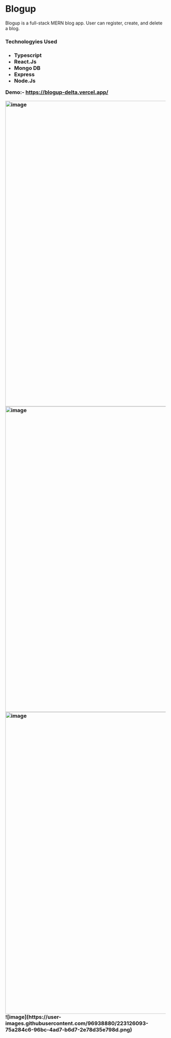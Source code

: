 # Blogup
Blogup is a full-stack MERN blog app. User can register, create, and delete a blog.

<h3>Technologyies Used<h3>
  <ul>
    <li>Typescript</li>
    <li>React.Js</li>
    <li>Mongo DB</li>
    <li>Express</li>
    <li>Node.Js</li>
  </ul>
  
  Demo:- https://blogup-delta.vercel.app/
  
  <img width="960" alt="image" src="https://user-images.githubusercontent.com/96938880/223125023-9811f930-129b-41e8-8b5d-0b2a2c492346.png">
<img width="960" alt="image" src="https://user-images.githubusercontent.com/96938880/223125107-60aa6dd8-20c7-4a7b-acc4-eaa6121f9cb4.png">
<img width="948" alt="image" src="https://user-images.githubusercontent.com/96938880/223125494-0ca27ee8-6690-44bf-abbe-c6be13b0a3f7.png">
![image](https://user-images.githubusercontent.com/96938880/223126093-75a284c6-96bc-4ad7-b6d7-2e78d35e798d.png)

